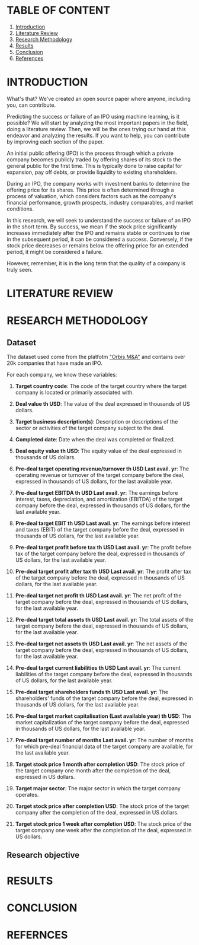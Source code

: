 # TABLE OF CONTENT
1. [Introduction](#introduction)
2. [Literature Review](#literature-review)
3. [Research Methodology](#research-methodology)
5. [Results](#results)
6. [Conclusion](#conclusion)
7. [References](#references)


# INTRODUCTION
What's that?
We've created an open source paper where anyone, including you, can contribute. 

Predicting the success or failure of an IPO using machine learning, is it possible?
We will start by analyzing the most important papers in the field, doing a literature review. 
Then, we will be the ones trying our hand at this endeavor and analyzing the results. 
If you want to help, you can contribute by improving each section of the paper. 

An initial public offering (IPO) is the process through which a private company becomes publicly traded by offering shares of its stock to the general public for the first time. This is typically done to raise capital for expansion, pay off debts, or provide liquidity to existing shareholders. 

During an IPO, the company works with investment banks to determine the offering price for its shares. This price is often determined through a process of valuation, which considers factors such as the company's financial performance, growth prospects, industry comparables, and market conditions. 

In this research, we will seek to understand the success or failure of an IPO in the short term.
By success, we mean if the stock price significantly increases immediately after the IPO and remains stable or continues to rise in the subsequent period, it can be considered a success. Conversely, if the stock price decreases or remains below the offering price for an extended period, it might be considered a failure. 

However, remember, it is in the long term that the quality of a company is truly seen.

# LITERATURE REVIEW

# RESEARCH METHODOLOGY
## Dataset

The dataset used come from the platfotm ["Orbis M&A"](https://orbismanda.bvdinfo.com/) and contains over 20k companies that have made an IPO.

For each company, we know these variables:

1. **Target country code**: The code of the target country where the target company is located or primarily associated with.

2. **Deal value th USD**: The value of the deal expressed in thousands of US dollars.

3. **Target business description(s)**: Description or descriptions of the sector or activities of the target company subject to the deal.

4. **Completed date**: Date when the deal was completed or finalized.

5. **Deal equity value th USD**: The equity value of the deal expressed in thousands of US dollars.

6. **Pre-deal target operating revenue/turnover th USD Last avail. yr**: The operating revenue or turnover of the target company before the deal, expressed in thousands of US dollars, for the last available year.

7. **Pre-deal target EBITDA th USD Last avail. yr**: The earnings before interest, taxes, depreciation, and amortization (EBITDA) of the target company before the deal, expressed in thousands of US dollars, for the last available year.

8. **Pre-deal target EBIT th USD Last avail. yr**: The earnings before interest and taxes (EBIT) of the target company before the deal, expressed in thousands of US dollars, for the last available year.

9. **Pre-deal target profit before tax th USD Last avail. yr**: The profit before tax of the target company before the deal, expressed in thousands of US dollars, for the last available year.

10. **Pre-deal target profit after tax th USD Last avail. yr**: The profit after tax of the target company before the deal, expressed in thousands of US dollars, for the last available year.

11. **Pre-deal target net profit th USD Last avail. yr**: The net profit of the target company before the deal, expressed in thousands of US dollars, for the last available year.

12. **Pre-deal target total assets th USD Last avail. yr**: The total assets of the target company before the deal, expressed in thousands of US dollars, for the last available year.

13. **Pre-deal target net assets th USD Last avail. yr**: The net assets of the target company before the deal, expressed in thousands of US dollars, for the last available year.

14. **Pre-deal target current liabilities th USD Last avail. yr**: The current liabilities of the target company before the deal, expressed in thousands of US dollars, for the last available year.

15. **Pre-deal target shareholders funds th USD Last avail. yr**: The shareholders' funds of the target company before the deal, expressed in thousands of US dollars, for the last available year.

16. **Pre-deal target market capitalisation (Last available year) th USD**: The market capitalization of the target company before the deal, expressed in thousands of US dollars, for the last available year.

17. **Pre-deal target number of months Last avail. yr**: The number of months for which pre-deal financial data of the target company are available, for the last available year.

18. **Target stock price 1 month after completion USD**: The stock price of the target company one month after the completion of the deal, expressed in US dollars.

19. **Target major sector**: The major sector in which the target company operates.

20. **Target stock price after completion USD**: The stock price of the target company after the completion of the deal, expressed in US dollars.

21. **Target stock price 1 week after completion USD**: The stock price of the target company one week after the completion of the deal, expressed in US dollars.

## Research objective

# RESULTS

# CONCLUSION

# REFERNCES
